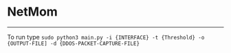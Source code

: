 # NetMom
<hr>
To run type <code>sudo python3 main.py -i {INTERFACE} -t {Threshold} -o {OUTPUT-FILE] -d {DDOS-PACKET-CAPTURE-FILE}</code>
